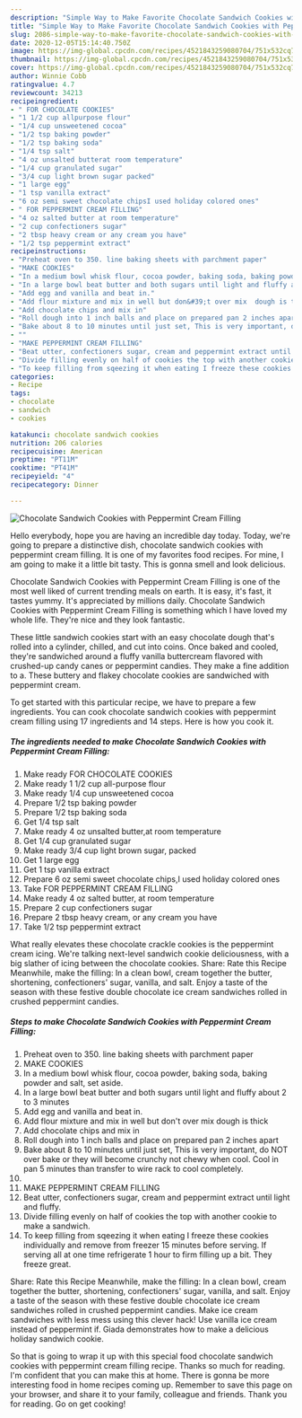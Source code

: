 ```yaml
---
description: "Simple Way to Make Favorite Chocolate Sandwich Cookies with Peppermint Cream Filling"
title: "Simple Way to Make Favorite Chocolate Sandwich Cookies with Peppermint Cream Filling"
slug: 2086-simple-way-to-make-favorite-chocolate-sandwich-cookies-with-peppermint-cream-filling
date: 2020-12-05T15:14:40.750Z
image: https://img-global.cpcdn.com/recipes/4521843259080704/751x532cq70/chocolate-sandwich-cookies-with-peppermint-cream-filling-recipe-main-photo.jpg
thumbnail: https://img-global.cpcdn.com/recipes/4521843259080704/751x532cq70/chocolate-sandwich-cookies-with-peppermint-cream-filling-recipe-main-photo.jpg
cover: https://img-global.cpcdn.com/recipes/4521843259080704/751x532cq70/chocolate-sandwich-cookies-with-peppermint-cream-filling-recipe-main-photo.jpg
author: Winnie Cobb
ratingvalue: 4.7
reviewcount: 34213
recipeingredient:
- " FOR CHOCOLATE COOKIES"
- "1 1/2 cup allpurpose flour"
- "1/4 cup unsweetened cocoa"
- "1/2 tsp baking powder"
- "1/2 tsp baking soda"
- "1/4 tsp salt"
- "4 oz unsalted butterat room temperature"
- "1/4 cup granulated sugar"
- "3/4 cup light brown sugar packed"
- "1 large egg"
- "1 tsp vanilla extract"
- "6 oz semi sweet chocolate chipsI used holiday colored ones"
- " FOR PEPPERMINT CREAM FILLING"
- "4 oz salted butter at room temperature"
- "2 cup confectioners sugar"
- "2 tbsp heavy cream or any cream you have"
- "1/2 tsp peppermint extract"
recipeinstructions:
- "Preheat oven to 350. line baking sheets with parchment paper"
- "MAKE COOKIES"
- "In a medium bowl whisk flour, cocoa powder, baking soda, baking powder and salt, set aside."
- "In a large bowl beat butter and both sugars until light and fluffy about 2 to 3 minutes"
- "Add egg and vanilla and beat in."
- "Add flour mixture and mix in well but don&#39;t over mix  dough is thick"
- "Add chocolate chips and mix in"
- "Roll dough into 1 inch balls and place on prepared pan 2 inches apart"
- "Bake about 8 to 10 minutes until just set, This is very important, do NOT over bake or they will become crunchy not chewy when cool. Cool in pan 5 minutes than transfer to wire rack to cool completely."
- ""
- "MAKE PEPPERMINT CREAM FILLING"
- "Beat utter, confectioners sugar, cream and peppermint extract until light and fluffy."
- "Divide filling evenly on half of cookies the top with another cookie to make a sandwich."
- "To keep filling from sqeezing it when eating I freeze these cookies individually and remove from freezer 15 minutes before serving. If serving all at one time refrigerate 1 hour to firm filling up a bit. They freeze great."
categories:
- Recipe
tags:
- chocolate
- sandwich
- cookies

katakunci: chocolate sandwich cookies 
nutrition: 206 calories
recipecuisine: American
preptime: "PT11M"
cooktime: "PT41M"
recipeyield: "4"
recipecategory: Dinner

---
```



![Chocolate Sandwich Cookies with Peppermint Cream Filling](https://img-global.cpcdn.com/recipes/4521843259080704/751x532cq70/chocolate-sandwich-cookies-with-peppermint-cream-filling-recipe-main-photo.jpg)

Hello everybody, hope you are having an incredible day today. Today, we're going to prepare a distinctive dish, chocolate sandwich cookies with peppermint cream filling. It is one of my favorites food recipes. For mine, I am going to make it a little bit tasty. This is gonna smell and look delicious.

Chocolate Sandwich Cookies with Peppermint Cream Filling is one of the most well liked of current trending meals on earth. It is easy, it's fast, it tastes yummy. It's appreciated by millions daily. Chocolate Sandwich Cookies with Peppermint Cream Filling is something which I have loved my whole life. They're nice and they look fantastic.

These little sandwich cookies start with an easy chocolate dough that&#39;s rolled into a cylinder, chilled, and cut into coins. Once baked and cooled, they&#39;re sandwiched around a fluffy vanilla buttercream flavored with crushed-up candy canes or peppermint candies. They make a fine addition to a. These buttery and flakey chocolate cookies are sandwiched with peppermint cream.


To get started with this particular recipe, we have to prepare a few ingredients. You can cook chocolate sandwich cookies with peppermint cream filling using 17 ingredients and 14 steps. Here is how you cook it.

<!--inarticleads1-->

##### The ingredients needed to make Chocolate Sandwich Cookies with Peppermint Cream Filling:

1. Make ready  FOR CHOCOLATE COOKIES
1. Make ready 1 1/2 cup all-purpose flour
1. Make ready 1/4 cup unsweetened cocoa
1. Prepare 1/2 tsp baking powder
1. Prepare 1/2 tsp baking soda
1. Get 1/4 tsp salt
1. Make ready 4 oz unsalted butter,at room temperature
1. Get 1/4 cup granulated sugar
1. Make ready 3/4 cup light brown sugar, packed
1. Get 1 large egg
1. Get 1 tsp vanilla extract
1. Prepare 6 oz semi sweet chocolate chips,I used holiday colored ones
1. Take  FOR PEPPERMINT CREAM FILLING
1. Make ready 4 oz salted butter, at room temperature
1. Prepare 2 cup confectioners sugar
1. Prepare 2 tbsp heavy cream, or any cream you have
1. Take 1/2 tsp peppermint extract


What really elevates these chocolate crackle cookies is the peppermint cream icing. We&#39;re talking next-level sandwich cookie deliciousness, with a big slather of icing between the chocolate cookies. Share: Rate this Recipe Meanwhile, make the filling: In a clean bowl, cream together the butter, shortening, confectioners&#39; sugar, vanilla, and salt. Enjoy a taste of the season with these festive double chocolate ice cream sandwiches rolled in crushed peppermint candies. 

<!--inarticleads2-->

##### Steps to make Chocolate Sandwich Cookies with Peppermint Cream Filling:

1. Preheat oven to 350. line baking sheets with parchment paper
1. MAKE COOKIES
1. In a medium bowl whisk flour, cocoa powder, baking soda, baking powder and salt, set aside.
1. In a large bowl beat butter and both sugars until light and fluffy about 2 to 3 minutes
1. Add egg and vanilla and beat in.
1. Add flour mixture and mix in well but don&#39;t over mix  dough is thick
1. Add chocolate chips and mix in
1. Roll dough into 1 inch balls and place on prepared pan 2 inches apart
1. Bake about 8 to 10 minutes until just set, This is very important, do NOT over bake or they will become crunchy not chewy when cool. Cool in pan 5 minutes than transfer to wire rack to cool completely.
1. 
1. MAKE PEPPERMINT CREAM FILLING
1. Beat utter, confectioners sugar, cream and peppermint extract until light and fluffy.
1. Divide filling evenly on half of cookies the top with another cookie to make a sandwich.
1. To keep filling from sqeezing it when eating I freeze these cookies individually and remove from freezer 15 minutes before serving. If serving all at one time refrigerate 1 hour to firm filling up a bit. They freeze great.


Share: Rate this Recipe Meanwhile, make the filling: In a clean bowl, cream together the butter, shortening, confectioners&#39; sugar, vanilla, and salt. Enjoy a taste of the season with these festive double chocolate ice cream sandwiches rolled in crushed peppermint candies. Make ice cream sandwiches with less mess using this clever hack! Use vanilla ice cream instead of peppermint if. Giada demonstrates how to make a delicious holiday sandwich cookie. 

So that is going to wrap it up with this special food chocolate sandwich cookies with peppermint cream filling recipe. Thanks so much for reading. I'm confident that you can make this at home. There is gonna be more interesting food in home recipes coming up. Remember to save this page on your browser, and share it to your family, colleague and friends. Thank you for reading. Go on get cooking!
